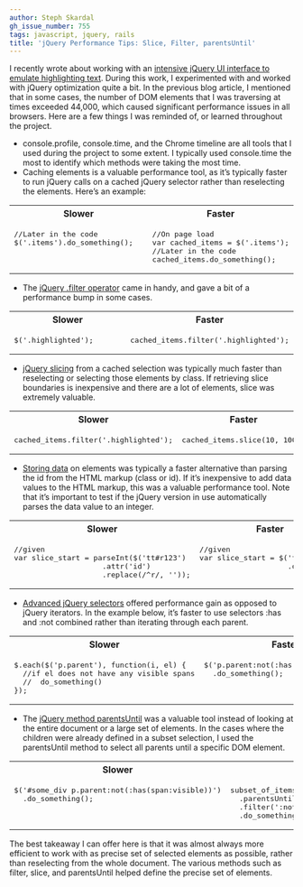 ```yaml
---
author: Steph Skardal
gh_issue_number: 755
tags: javascript, jquery, rails
title: 'jQuery Performance Tips: Slice, Filter, parentsUntil'
---
```




I recently wrote about working with an [intensive jQuery UI interface to emulate highlighting text](/blog/2013/01/25/javascript-driven-interactive). During this work, I experimented with and worked with jQuery optimization quite a bit. In the previous blog article, I mentioned that in some cases, the number of DOM elements that I was traversing at times exceeded 44,000, which caused significant performance issues in all browsers. Here are a few things I was reminded of, or learned throughout the project. 

- console.profile, console.time, and the Chrome timeline are all tools that I used during the project to some extent. I typically used console.time the most to identify which methods were taking the most time.
- Caching elements is a valuable performance tool, as it’s typically faster to run jQuery calls on a cached jQuery selector rather than reselecting the elements. Here’s an example:

<table cellpadding="0" cellspacing="0" width="100%"><tbody><tr> <th align="center" width="50%">Slower</th> <th align="center" width="50%">Faster</th> </tr>
<tr> <td valign="top" width="50%"><pre class="brush:javascript">//Later in the code
$('.items').do_something();
</pre></td> <td valign="top" width="50%"><pre class="brush:javascript">//On page load
var cached_items = $('.items');
//Later in the code
cached_items.do_something();
</pre></td> </tr></tbody></table>

- The [jQuery .filter operator](https://api.jquery.com/filter/) came in handy, and gave a bit of a performance bump in some cases.

<table cellpadding="0" cellspacing="0" width="100%"><tbody><tr> <th align="center" width="50%">Slower</th> <th align="center" width="50%">Faster</th> </tr>
<tr> <td valign="top" width="50%"><pre class="brush:javascript">$('.highlighted');
</pre></td> <td valign="top" width="50%"><pre class="brush:javascript">cached_items.filter('.highlighted');
</pre></td> </tr></tbody></table>

- [jQuery slicing](https://api.jquery.com/slice/) from a cached selection was typically much faster than reselecting or selecting those elements by class. If retrieving slice boundaries is inexpensive and there are a lot of elements, slice was extremely valuable.

<table cellpadding="0" cellspacing="0" width="100%"><tbody><tr> <th align="center" width="50%">Slower</th> <th align="center" width="50%">Faster</th> </tr>
<tr> <td valign="top" width="50%"><pre class="brush:javascript">cached_items.filter('.highlighted');
</pre></td> <td valign="top" width="50%"><pre class="brush:javascript">cached_items.slice(10, 100);
</pre></td> </tr></tbody></table>

- [Storing data](https://api.jquery.com/jQuery.data/) on elements was typically a faster alternative than parsing the id from the HTML markup (class or id). If it’s inexpensive to add data values to the HTML markup, this was a valuable performance tool. Note that it’s important to test if the jQuery version in use automatically parses the data value to an integer.

<table cellpadding="0" cellspacing="0" width="100%"><tbody><tr> <th align="center" width="50%">Slower</th> <th align="center" width="50%">Faster</th> </tr>
<tr> <td valign="top" width="50%"><pre class="brush:javascript">//given <tt data-id="123" id="r123"></tt>
var slice_start = parseInt($('tt#r123')
                    .attr('id')
                    .replace(/^r/, ''));
</pre></td> <td valign="top" width="50%"><pre class="brush:javascript">//given <tt data-id="123" id="r123"></tt>
var slice_start = $('tt#r123')
                    .data('id');
</pre></td> </tr></tbody></table>

- [Advanced jQuery selectors](https://www.w3schools.com/jquery/jquery_ref_selectors.asp) offered performance gain as opposed to jQuery iterators. In the example below, it’s faster to use selectors :has and :not combined rather than iterating through each parent.

<table cellpadding="0" cellspacing="0" width="100%"><tbody><tr> <th align="center" width="50%">Slower</th> <th align="center" width="50%">Faster</th> </tr>
<tr> <td valign="top" width="50%"><pre class="brush:javascript">$.each($('p.parent'), function(i, el) {
  //if el does not have any visible spans
  //  do_something()
});
</pre></td> <td valign="top" width="50%"><pre class="brush:javascript">$('p.parent:not(:has(span:visible))')
  .do_something();
</pre></td> </tr></tbody></table>

- The [jQuery method parentsUntil](https://api.jquery.com/parentsUntil/) was a valuable tool instead of looking at the entire document or a large set of elements. In the cases where the children were already defined in a subset selection, I  used the parentsUntil method to select all parents until a specific DOM element.

<table cellpadding="0" cellspacing="0" width="100%"><tbody><tr> <th align="center" width="50%">Slower</th> <th align="center" width="50%">Faster</th> </tr>
<tr> <td valign="top" width="50%"><pre class="brush:javascript">$('#some_div p.parent:not(:has(span:visible))')
  .do_something();
</pre></td> <td valign="top" width="50%"><pre class="brush:javascript">subset_of_items
  .parentsUntil('#some_div')
  .filter(':not(:has(span:visible))')
  .do_something();
</pre></td> </tr></tbody></table>

The best takeaway I can offer here is that it was almost always more efficient to work with as precise set of selected elements as possible, rather than reselecting from the whole document. The various methods such as filter, slice, and parentsUntil helped define the precise set of elements.


